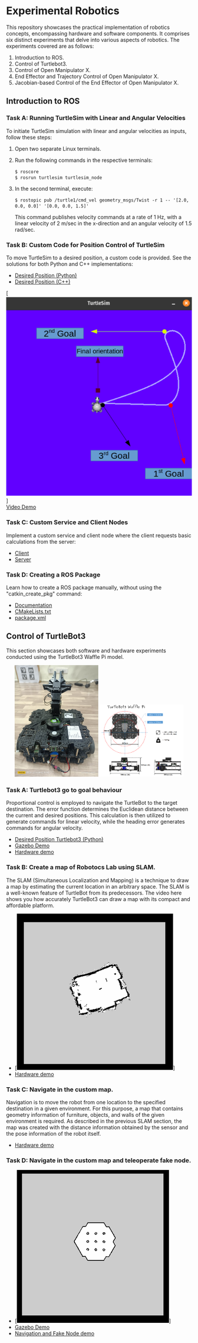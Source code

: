 # Experimental Robotics

This repository showcases the practical implementation of robotics concepts, encompassing hardware and software components. It comprises six distinct experiments that delve into various aspects of robotics. The experiments covered are as follows:

1. Introduction to ROS.
2. Control of Turtlebot3.
3. Control of Open Manipulator X.
4. End Effector and Trajectory Control of Open Manipulator X.
5. Jacobian-based Control of the End Effector of Open Manipulator X.

## Introduction to ROS

### Task A: Running TurtleSim with Linear and Angular Velocities

To initiate TurtleSim simulation with linear and angular velocities as inputs, follow these steps:

1. Open two separate Linux terminals.
2. Run the following commands in the respective terminals:

    ```
    $ roscore
    $ rosrun turtlesim turtlesim_node
    ```

3. In the second terminal, execute:

    ```
    $ rostopic pub /turtle1/cmd_vel geometry_msgs/Twist -r 1 -- '[2.0, 0.0, 0.0]' '[0.0, 0.0, 1.5]'
    ```

    This command publishes velocity commands at a rate of 1 Hz, with a linear velocity of 2 m/sec in the x-direction and an angular velocity of 1.5 rad/sec.

### Task B: Custom Code for Position Control of TurtleSim

To move TurtleSim to a desired position, a custom code is provided. See the solutions for both Python and C++ implementations:

- [Desired Position (Python)](./Solutions/p1_B.py)
- [Desired Position (C++)](./Solutions/p1_B.cpp)

[![TurtleSim](./TurtleSIm.png)]</br>
[Video Demo](https://youtu.be/HcosdPP8wzU)

### Task C: Custom Service and Client Nodes

Implement a custom service and client node where the client requests basic calculations from the server:

- [Client](./Solutions/p1_C_client.py)
- [Server](./Solutions/p1_C_server.py)

### Task D: Creating a ROS Package

Learn how to create a ROS package manually, without using the "catkin_create_pkg" command:

- [Documentation](https://wiki.ros.org/ROS/Tutorials/Creating%20a%20Package%20by%20Hand)
- [CMakeLists.txt](./Solutions/p1_D_CMakeLists.txt)
- [package.xml](./Solutions/p1_D_package.xml)

## Control of TurtleBot3
This section showcases both software and hardware experiments conducted using the TurtleBot3 Waffle Pi model.
<p align="center">
  <img src="./Turtlebot3.jpg" alt="ITurtlebot 3 Waffle Pi" width="45%" />
  <img src="./turtlebot3_dimension3.png" alt="Turtlebot 3 dimensions" width="45%" />
</p>


### Task A: Turtlebot3 go to goal behaviour
Proportional control is employed to navigate the TurtleBot to the target destination. The error function determines the Euclidean distance between the current and desired positions. This calculation is then utilized to generate commands for linear velocity, while the heading error generates commands for angular velocity.

- [Desired Position Turtlebot3 (Python)](./Solutions/p2_A.py)
- [Gazebo Demo](https://youtu.be/yXdrSMCH6bc?si=o5aFc6ktw7Vzj2j9)
- [Hardware demo](https://youtu.be/3eyBTtrQq4s?si=pv40xWlaliROBVCU)

### Task B: Create a map of Robotocs Lab using SLAM.
The SLAM (Simultaneous Localization and Mapping) is a technique to draw a map by estimating the current location in an arbitrary space. The SLAM is a well-known feature of TurtleBot from its predecessors. The video here shows you how accurately TurtleBot3 can draw a map with its compact and affordable platform.

- [![Robotics Lab](./Roboticslab.png)]</br>
- [Hardware demo](https://youtu.be/9RfMekVuCm8?si=XXrijLtRvkNQkLUH)

### Task C: Navigate in the custom map.
Navigation is to move the robot from one location to the specified destination in a given environment. For this purpose, a map that contains geometry information of furniture, objects, and walls of the given environment is required. As described in the previous SLAM section, the map was created with the distance information obtained by the sensor and the pose information of the robot itself.

- [Hardware demo](https://youtu.be/9RfMekVuCm8?si=xEIV6hARk5CFWpOC)

### Task D: Navigate in the custom map and teleoperate fake node.

- [![World](./World.png)]</br>
- [Gazebo Demo](https://youtu.be/yXdrSMCH6bc?si=o5aFc6ktw7Vzj2j9)
- [Navigation and Fake Node demo](https://youtu.be/OcAFxgH_zMk?si=cJmfw1OG8GhyXTCp)

  






